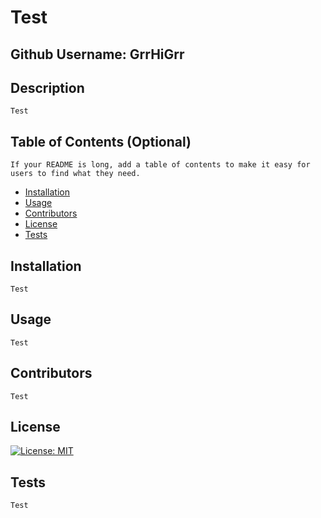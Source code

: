 
#  Test

##  Github Username: GrrHiGrr

## Description
    Test

## Table of Contents (Optional)
    If your README is long, add a table of contents to make it easy for users to find what they need.
- [Installation](#installation)
- [Usage](#usage)
- [Contributors](#contributors)
- [License](#license)
- [Tests](#tests)

## Installation
    Test
    
## Usage
    Test
        
## Contributors
    Test
    
## License
[![License: MIT](https://img.shields.io/badge/License-MIT-yellow.svg)](https://opensource.org/licenses/MIT)
    
## Tests
    Test
    